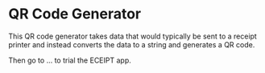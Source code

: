 # QR Code Generator

This QR code generator takes data that would typically be sent to a receipt printer and instead converts the data to a string and generates a QR code. 

Then go to ... to trial the ECEIPT app. 